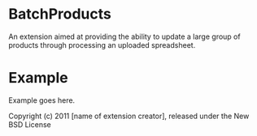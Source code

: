 BatchProducts
=============

An extension aimed at providing the ability to update a large group of products through processing an uploaded spreadsheet.


Example
=======

Example goes here.


Copyright (c) 2011 [name of extension creator], released under the New BSD License
